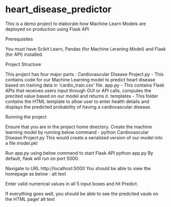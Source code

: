 # heart_disease_predictor

This is a demo project to elaborate how Machine Learn Models are deployed on production using Flask API

Prerequisites

You must have Scikit Learn, Pandas (for Machine Leraning Model) and Flask (for API) installed.

Project Structure

This project has four major parts :
Cardiovascular Disease Project.py - This contains code for our Machine Learning model to predict heart disease based on training data in 'cardio_train.csv' file.
app.py - This contains Flask APIs that receives users input through GUI or API calls, computes the precited value based on our model and returns it.
templates - This folder contains the HTML template to allow user to enter health details and displays the predicted probability of having a cardiovascular disease.

Running the project

Ensure that you are in the project home directory. Create the machine learning model by running below command -
python Cardiovascular Disease Project.py
This would create a serialized version of our model into a file model.pkl

Run app.py using below command to start Flask API
python app.py
By default, flask will run on port 5000.

Navigate to URL http://localhost:5000
You should be able to view the homepage as below : alt text

Enter valid numerical values in all 5 input boxes and hit Predict.

If everything goes well, you should be able to see the predcited vaule on the HTML page! alt text
